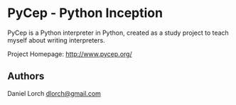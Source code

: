 PyCep - Python Inception
========================

PyCep is a Python interpreter in Python, created as a study project to teach
myself about writing interpreters.

Project Homepage: http://www.pycep.org/

Authors
-------

Daniel Lorch dlorch@gmail.com